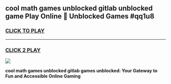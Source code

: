 
## cool math games unblocked gitlab unblocked game Play Online 👋 Unblocked Games #qq1u8
<h3>
<a href="https://premium.freeplayer.one?title=cool_math_games_unblocked_gitlab&ref=21F">CLICK TO PLAY</a></h3>
<hr>

<h3>
<a href="https://premium.freeplayer.one?title=cool_math_games_unblocked_gitlab&ref=21F">CLICK 2 PLAY</a>
  
</h3>

<a href="https://premium.freeplayer.one?title=cool_math_games_unblocked_gitlab&ref=21F/"><img src="https://clearcache.store/games.png"></a>


**cool math games unblocked gitlab games unblocked: Your Gateway to Fun and Accessible Online Gaming**
